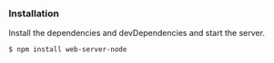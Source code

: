 ### Installation

Install the dependencies and devDependencies and start the server.

```sh
$ npm install web-server-node
```